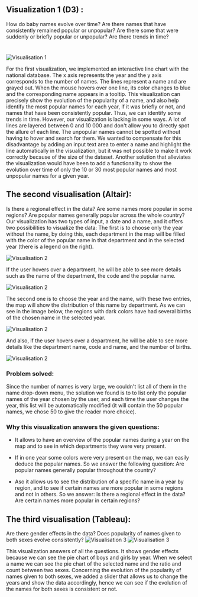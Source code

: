 
## Visualization 1 (D3) :
How do baby names evolve over time? Are there names that have consistently remained popular or unpopular? Are there some that were suddenly or briefly popular or unpopular? Are there trends in time?
#
![Visualisation 1](./Visualisation/visu1.png)

For the first visualization, we implemented an interactive line chart with the national database. The x axis represents the year and the y axis corresponds to the number of names. The lines represent a name and are grayed out. When the mouse hovers over one line, its color changes to blue and the corresponding name appears in a tooltip.
This visualization can precisely show the evolution of the popularity of a name, and also help identify the most popular names for each year, if it was briefly or not, and names that have been consistently popular. Thus, we can identify some trends in time.
However, our visualization is lacking in some ways. A lot of lines are layered between 0 and 10 000 and don't allow you to directly spot the allure of each line. The unpopular names cannot be spotted without having to hover and search for them.
We wanted to compensate for this disadvantage by adding an input text area to enter a name and highlight the line automatically in the visualization, but it was not possible to make it work correctly because of the size of the dataset.
Another solution that alleviates the visualization would have been to add a functionality to show the evolution over time of only the 10 or 30 most popular names and most unpopular names for a given year.


## The second visualisation (Altair):

Is there a regional effect in the data? Are some names more popular in some regions? Are popular names generally popular across the whole country?
</br>
Our visualization has two types of input, a date and a name, and it offers two possibilities to visualize the data: 
The first is to choose only the year without the name, by doing this, each department in the map will be filled with the color of the popular name in that department and in the selected year (there is a legend on the right).

![Visualisation 2](./Visualisation/Vis2-1.png)

 If the user hovers over a department, he will be able to see more details such as the name of the department, the code and the popular name.

![Visualisation 2](./Visualisation/vis-5.png)
 
The second one is to choose the year and the name, with these two entries, the map will show the distribution of this name by department. As we can see in the image below, the regions with dark colors have had several births of the chosen name in the selected year.

![Visualisation 2](./Visualisation/vis-2.png)

 And also, if the user hovers over a department, he will be able to see more details like the department name, code and name, and the number of births.
 
![Visualisation 2](./Visualisation/vis2-3.png)

### Problem solved:
Since the number of names is very large, we couldn't  list all of them in the name drop-down menu, the solution we found is to 
to list only the popular names of the year chosen by the user, and each time the user changes the year, this list will be automatically modified (it will contain the 50 popular names, we chose 50 to give the reader more choice).

### Why this visualization answers the given questions:
- It allows to have an overview of the popular names during a year on the map and to see in which departments they were very present.
- If in one year some colors were very present on the map, we can easily deduce the popular names.
So we answer the following question: Are popular names generally popular throughout the country?

- Aso it allows us to see the distribution of a specific name in a year by region, and to see if certain names are more popular in some regions and not in others.
So we answer: Is there a regional effect in the data? Are certain names more popular in certain regions?




## The third visualisation (Tableau):
Are there gender effects in the data? Does popularity of names given to both sexes evolve consistently?
![Visualisation 3](./Visualisation/vis3-1.png)
![Visualisation 3](./Visualisation/vis3-2.PNG)

This visualization answers of all the questions. It shows gender effects because we can see the pie chart of boys and girls by year. When we select a name we can see the pie chart of the selected name and the ratio and count between two sexes.
Concerning the evolution of the popularity of names given to both sexes, we added a slider that allows us to change the years and show the data accordingly, hence we can see if the evolution of the names for both sexes is consistent or not. 

